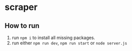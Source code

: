 # scraper

## How to run

1. run `npm i` to install all missing packages.
2. run either `npm run dev`, `npm run start` or `node server.js`
